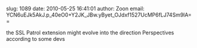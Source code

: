 slug:    1089
date:    2010-05-25 16:41:01
author:  Zoon
email:   YCN6uEJk5AkJ.p_40eO0+Y2JK_JBw.yByet_OJdxf1527UcMP6fLJ74Sm9lA==

the SSL Patrol extension might evolve into the direction Perspectives
according to some devs
